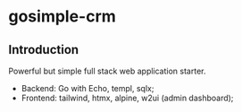# gosimple-crm

## Introduction

Powerful but simple full stack web application starter.

- Backend: Go with Echo, templ, sqlx;
- Frontend: tailwind, htmx, alpine, w2ui (admin dashboard);
